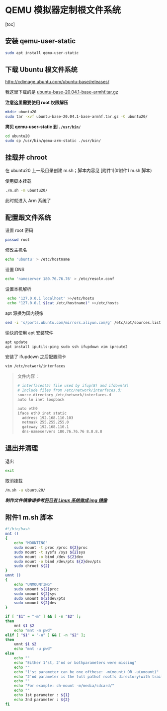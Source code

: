 # QEMU 模拟器定制根文件系统

[toc]

## 安装 qemu-user-static

```bash
sudo apt install qemu-user-static
```

 

## 下载 Ubuntu 根文件系统

<http://cdimage.ubuntu.com/ubuntu-base/releases/>

我这里下载的是 [ubuntu-base-20.04.1-base-armhf.tar.gz](http://cdimage.ubuntu.com/ubuntu-base/releases/20.04/release/ubuntu-base-20.04.1-base-armhf.tar.gz)

**注意这里需要使用 root 权限解压**

```bash
mkdir ubuntu20
sudo tar -xvf ubuntu-base-20.04.1-base-armhf.tar.gz -C ubuntu20/
```

**拷贝 qemu-user-static 到 `./usr/bin/`**

```bash
cd ubuntu20
sudo cp /usr/bin/qemu-arm-static ./usr/bin/
```



## 挂载并 chroot

在 ubuntu20 上一级目录创建 m.sh；脚本内容见 [附件1](#附件1 m.sh 脚本)

使用脚本挂载

```bash
./m.sh -m ubuntu20/
```

此时就进入 Arm 系统了



## 配置跟文件系统

设置 root 密码

```bash
passwd root
```

修改主机名

```bash
echo 'ubuntu' > /etc/hostname
```

设置 DNS

```bash
echo 'nameserver 180.76.76.76' > /etc/resolv.conf
```

设置本机解析

```bash
 echo '127.0.0.1 localhost' >>/etc/hosts
 echo "127.0.0.1 $(cat /etc/hostname)" >>/etc/hosts
```

apt 源换为国内镜像

```bash
sed -i 's/ports.ubuntu.com/mirrors.aliyun.com/g' /etc/apt/sources.list
```

愉快的使用 apt 安装软件

```bash
apt update
apt install iputils-ping sudo ssh ifupdown vim iproute2
```

安装了 ifupdown 之后配置网卡

```bash
vim /etc/network/interfaces
```

> 文件内容：
> 
> ```bash
> # interfaces(5) file used by ifup(8) and ifdown(8)
> # Include files from /etc/network/interfaces.d:
> source-directory /etc/network/interfaces.d
> auto lo inet loopback
> 
> auto eth0
> iface eth0 inet static
>   address 192.168.110.103
>   netmask 255.255.255.0
>   gateway 192.168.110.1
>   dns-nameservers 180.76.76.76 8.8.8.8
> ```

## 退出并清理

退出

```bash
exit
```

取消挂载

```bash
/m.sh -u ubuntu20/
```



***制作文件镜像请参考[将已有 Linux 系统做成 img 镜像](001_将已有Linux系统做成img镜像.md)***



## 附件1 m.sh 脚本

```bash
#!/bin/bash
mnt () 
{
    echo "MOUNTING"
    sudo mount -t proc /proc ${2}proc
    sudo mount -t sysfs /sys ${2}sys
    sudo mount -o bind /dev ${2}dev
    sudo mount -o bind /dev/pts ${2}dev/pts      
    sudo chroot ${2}    
}
umnt ()
{
    echo "UNMOUNTING"
    sudo umount ${2}proc
    sudo umount ${2}sys
    sudo umount ${2}dev/pts
    sudo umount ${2}dev 
}

if [ "$1" = "-m" ] && [ -n "$2" ];
then
    mnt $1 $2
    echo "mnt -m pwd"
elif [ "$1" = "-u" ] && [ -n "$2" ];
then
    umnt $1 $2
    echo "mnt -u pwd"
else
    echo ""
    echo "Either 1'st, 2'nd or bothparameters were missing"
    echo ""
    echo "1'st parameter can be one ofthese: -m(mount) OR -u(umount)"
    echo "2'nd parameter is the full pathof rootfs directory(with trailing '/')"
    echo ""
    echo "For example: ch-mount -m/media/sdcard/"
    echo ""
    echo 1st parameter : ${1}
    echo 2nd parameter : ${2}
fi
```

